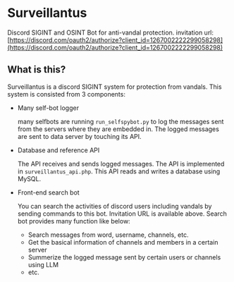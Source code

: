 # Surveillantus
Discord SIGINT and OSINT Bot for anti-vandal protection.
invitation url: [https://discord.com/oauth2/authorize?client_id=1267002222299058298](https://discord.com/oauth2/authorize?client_id=1267002222299058298)

## What is this?
Surveillantus is a discord SIGINT system for protection from vandals.
This system is consisted from 3 components:
- Many self-bot logger

  many selfbots are running ```run_selfspybot.py``` to log the messages sent from the servers where they are embedded in.
  The logged messages are sent to data server by touching its API. 
- Database and reference API

  The API receives and sends logged messages. The API is implemented in ```surveillantus_api.php```.
  This API reads and writes a database using MySQL.
- Front-end search bot

  You can search the activities of discord users including vandals by sending commands to this bot.
  Invitation URL is available above.
  Search bot provides many function like below:
  - Search messages from word, username, channels, etc.
  - Get the basical information of channels and members in a certain server
  - Summerize the logged message sent by certain users or channels using LLM
  - etc.
